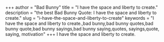 +++
author = "Bad Bunny"
title = "I have the space and liberty to create."
description = "the best Bad Bunny Quote: I have the space and liberty to create."
slug = "i-have-the-space-and-liberty-to-create"
keywords = "I have the space and liberty to create.,bad bunny,bad bunny quotes,bad bunny quote,bad bunny sayings,bad bunny saying,quotes, sayings,quote, saying, motivation"
+++
I have the space and liberty to create.
